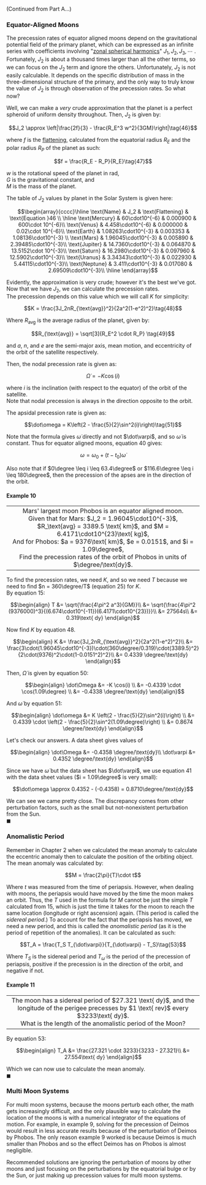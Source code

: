 (Continued from Part A...)

### Equator-Aligned Moons

The precession rates of equator aligned moons depend on the gravitational potential field of the primary planet, which can be expressed as an infinite series with coefficients involving "[zonal spherical harmonics](https://en.wikipedia.org/wiki/Zonal_spherical_harmonics)" $J_1, J_2, J_3, \cdots$ . Fortunately, $J_2$ is about a thousand times larger than all the other terms, so we can focus on the $J_2$ term and ignore the others. Unfortunately, $J_2$ is not easily calculable. It depends on the specific distribution of mass in the three-dimensional structure of the primary, and the only way to truly know the value of $J_2$ is through observation of the precession rates. So what now? 

Well, we can make a *very* crude approximation that the planet is a perfect spheroid of uniform density throughout. Then, $J_2$ is given by:
```math
J_2 \approx \left|\frac{2f}{3} - \frac{R_E^3 w^2}{3GM}\right|\tag{46}
```
where $f$ is the [flattening](https://en.wikipedia.org/wiki/Flattening), calculated from the equatorial radius $R_E$ and the polar radius $R_P$ of the planet as such:
```math
f = \frac{R_E - R_P}{R_E}\tag{47}
```
$w$ is the rotational speed of the planet in $\text{rad}$,\
$G$ is the gravitational constant, and\
$M$ is the mass of the planet.

The table of $J_2$ values by planet in the Solar System is given here:
```math
\begin{array}{cccc}\hline \text{Name} & J_2 & \text{Flattening} & \text{Equation }46 \\ \hline
\text{Mercury} & 60\cdot10^{-6} & 0.000900 & 600\cdot 10^{-6}\\
\text{Venus} & 4.458\cdot10^{-6} & 0.000000 & 0.02\cdot 10^{-6}\\
\text{Earth} & 1.08263\cdot10^{-3} & 0.003353 & 1.08136\cdot10^{-3} \\
\text{Mars} & 1.96045\cdot10^{-3} & 0.005890 & 2.39485\cdot10^{-3}\\
\text{Jupiter} & 14.7360\cdot10^{-3} & 0.064870 & 13.5152\cdot 10^{-3}\\
\text{Saturn} & 16.2980\cdot10^{-3} & 0.097960 & 12.5902\cdot10^{-3}\\
\text{Uranus} & 3.34343\cdot10^{-3} & 0.022930 & 5.44115\cdot10^{-3}\\
\text{Neptune} & 3.411\cdot10^{-3} & 0.017080 & 2.69509\cdot10^{-3}\\ \hline
\end{array}
```
Evidently, the approximation is very crude; however it's the best we've got. Now that we have $J_2$, we can calculate the precession rates.\
The precession depends on this value which we will call $K$ for simplicity:
```math
K = \frac{3J_2nR_{\text{avg}}^2}{2a^2(1-e^2)^2}\tag{48}
```
Where $R_{\text{avg}}$ is the average radius of the planet, given by:
```math
R_{\text{avg}} = \sqrt[3]{R_E^2 \cdot R_P} \tag{49}
```
and $a$, $n$, and $e$ are the semi-major axis, mean motion, and eccentricity of the orbit of the satellite respectively.

Then, the nodal precession rate is given as:
```math
\dot\Omega = -K\cos(i)\tag{50}
```
where $i$ is the inclination (with respect to the equator) of the orbit of the satellite.\
Note that nodal precession is always in the direction opposite to the orbit.

The apsidal precession rate is given as:
```math
\dot\omega = K\left(2 - \frac{5}{2}\sin^2(i)\right)\tag{51}
```
Note that the formula gives $\dot\omega$ directly and not $\dot\varpi$, and so $\dot\omega$ is constant. Thus for equator aligned moons, equation $40$ gives:
```math
\omega = \omega_0 + (t - t_0)\dot\omega\tag{52}
```
Also note that if $0\degree \leq i \leq 63.4\degree$ or $116.6\degree \leq i \leq 180\degree$, then the precession of the apses are in the direction of the orbit.
#### Example 10
<div align="center">
<table>
<tbody>
<td align="center">
<img width="2000" height="0"><br>
Mars' largest moon Phobos is an equator aligned moon. <br/>
Given that for Mars: 
$J_2 = 1.96045\cdot10^{-3}$, $R_\text{avg} = 3389.5 \text{ km}$, and $M = 6.4171\cdot10^{23}\text{ kg}$, <br/>
And for Phobos: 
$a = 9376\text{ km}$, $e = 0.0151$, and $i = 1.09\degree$, <br/>
Find the precession rates of the orbit of Phobos in units of $\degree/\text{dy}$.
<img width="2000" height="0">
</td>
</tbody>
</table>
</div>

To find the precession rates, we need $K$, and so we need $T$ because we need to find $n = 360\degree/T$ (equation $25$) for $K$.\
By equation $15$:
```math
\begin{align}
T &= \sqrt{\frac{4\pi^2 a^3}{GM}}\\
&= \sqrt{\frac{4\pi^2 (9376000)^3}{(6.674\cdot10^{-11})(6.4171\cdot10^{23})}}\\
&= 27564s\\
&= 0.319\text{ dy}
\end{align}
```
Now find $K$ by equation $48$.
```math
\begin{align}
K &= \frac{3J_2nR_{\text{avg}}^2}{2a^2(1-e^2)^2}\\
&= \frac{3\cdot(1.96045\cdot10^{-3})\cdot(360\degree/0.319)\cdot(3389.5)^2}{2\cdot(9376)^2\cdot(1-0.0151^2)^2}\\
&= 0.4339 \degree/\text{dy}
\end{align}
```
Then, $\dot\Omega$ is given by equation $50$:
```math
\begin{align}
\dot\Omega &= -K \cos(i) \\
&= -0.4339 \cdot \cos(1.09\degree) \\
&= -0.4338 \degree/\text{dy}
\end{align}
```
And $\dot\omega$ by equation $51$:
```math
\begin{align}
\dot\omega &= K \left(2 - \frac{5}{2}\sin^2(i)\right) \\
&= 0.4339 \cdot \left(2 - \frac{5}{2}\sin^2(1.09\degree)\right) \\
&= 0.8674 \degree/\text{dy}
\end{align}
```
Let's check our answers. A data sheet gives values of
```math
\begin{align}
\dot\Omega &= -0.4358 \degree/\text{dy}\\
\dot\varpi &= 0.4352 \degree/\text{dy}
\end{align}
```
Since we have $\dot\omega$ but the data sheet has $\dot\varpi$, we use equation $41$ with the data sheet values ($i = 1.09\degree$ is very small):
```math
\dot\omega \approx 0.4352 - (-0.4358) = 0.8710\degree/\text{dy}
```
We can see we came pretty close. The discrepancy comes from other perturbation factors, such as the small but not-nonexistent perturbation from the Sun.\
$\blacksquare$

### Anomalistic Period

Remember in Chapter $2$ when we calculated the mean anomaly to calculate the eccentric anomaly then to calculate the position of the orbiting object. The mean anomaly was calculated by:
```math
M = \frac{2\pi}{T}\cdot t
```
Where $t$ was measured from the time of periapsis. However, when dealing with moons, the periapsis would have moved by the time the moon makes an orbit. Thus, the $T$ used in the formula for $M$ cannot be just the simple $T$ calculated from $15$, which is just the time it takes for the moon to reach the same location (longitude or right ascension) again. (This period is called the *sidereal period*.) To account for the fact that the periapsis has moved, we need a new period, and this is called the *anomalistic period* (as it is the period of repetition of the anomalies). It can be calculated as such:
```math
T_A = \frac{T_S T_{\dot\varpi}}{T_{\dot\varpi} - T_S}\tag{53}
```
Where $T_S$ is the sidereal period and $T_{\dot\omega}$ is the period of the precession of periapsis, positive if the precession is in the direction of the orbit, and negative if not.

#### Example 11
<div align="center">
<table>
<tbody>
<td align="center">
<img width="2000" height="0"><br>
The moon has a sidereal period of $27.321 \text{ dy}$, and the longitude of the perigee precesses by $1 \text{ rev}$ every $3233\text{ dy}$. <br/>
What is the length of the anomalistic period of the Moon?
<img width="2000" height="0">
</td>
</tbody>
</table>
</div>

By equation $53$:
```math
\begin{align}
T_A &= \frac{27.321 \cdot 3233}{3233 - 27.321}\\
&= 27.554\text{ dy}
\end{align}
```
Which we can now use to calculate the mean anomaly.\
$\blacksquare$

### Multi Moon Systems
For multi moon systems, because the moons perturb each other, the math gets increasingly difficult, and the only plausible way to calculate the location of the moons is with a numerical integrator of the equations of motion. For example, in example $9$, solving for the precession of Deimos would result in less accurate results because of the perturbation of Deimos by Phobos. The only reason example $9$ worked is because Deimos is much smaller than Phobos and so the effect Deimos has on Phobos is almost negligible.

Recommended solutions are ignoring the perturbation of moons by other moons and just focusing on the perturbations by the equatorial bulge or by the Sun, or just making up precession values for multi moon systems.
